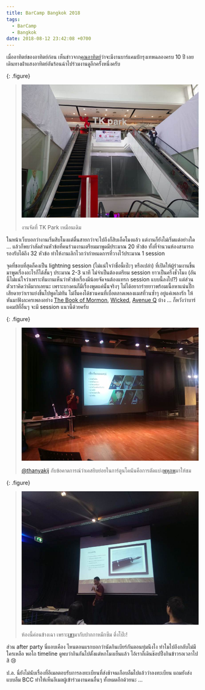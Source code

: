 ```yaml
---
title: BarCamp Bangkok 2018
tags:
  - BarCamp
  - Bangkok
date: 2018-08-12 23:42:08 +0700
---
```


เมื่ออาทิตย์ของอาทิตย์ก่อน เห็นข่าวจาก[คุณอาทิตย์][@bact]ว่าจะมีงานบาร์แคมป์กรุงเทพฉลองครบ 10 ปี เลยเดินทางฝ่าแสงอาทิตย์อันร้อนฉ่าไปร่วมงานดูอีกครั้งหนึ่งครับ

{: .figure}
> ![](/images/event/barcamp-bkk-2018/tk-park.jpg)
>
> งานจัดที่ TK Park เหมือนเดิม

ในหน้าเว็บบอกว่างานเริ่มสิบโมงแต่ตื่นสายกว่าจะไปถึงก็สิบเอ็ดโมงแล้ว แต่งานก็ยังไม่เริ่มแต่อย่างใด ... แล้วก็พบว่าสัดส่วนหัวข้อที่คนร่วมงานเตรียมมาพูดมีประมาณ 20 หัวข้อ ทั้งที่จำนวนห้องสามารถรองรับได้ถึง 32 หัวข้อ ทำให้งานเลิกไวกว่ากำหนดการที่วางไว้ประมาณ 1 session

จุดที่ชอบที่สุดก็คงเป็น lightning session (ไม่แน่ใจว่าชื่อนี้เป๊ะๆ หรือเปล่า) ที่เปิดให้ผู้ร่วมงานขึ้นมาพูดเรื่องอะไรก็ได้สั้นๆ ประมาณ 2-3 นาที ไม่จำเป็นต้องเตรียม session ยาวเป็นครึ่งชั่วโมง (อันนี้ไม่แน่ใจว่าเพราะทีมงานเห็นว่าหัวข้อเรื่องมีน้อยจัดจนต้องแทรก session แบบนี้ลงไป?) แต่ส่วนตัวเราคิดว่าดีมากเลยนะ เพราะบางคนก็มีเรื่องพูดแค่นั้นจริงๆ ไม่ได้อยากร่ายยาวพร้อมเนื้อหาแน่นปึ๊ก เสียดายว่าเราแย่งขึ้นไปพูดไม่ทัน ไม่งั้นคงได้ชวนคนที่เบื่อตลาดเพลงแมสที่วนซ้ำๆ อยู่แค่เพลงรัก ให้หันมาฟังละครเพลงอย่าง [The Book of Mormon][], [Wicked][], [Avenue Q][] บ้าง ... ก็หวังว่าบาร์แคมป์ที่อื่นๆ จะมี session แนวนี้ด้วยครับ

{: .figure}
> ![](/images/event/barcamp-bkk-2018/conan-multiverse.jpg)
>
> [@thanyakij][] กับข้อคาดการณ์ว่าเคสยิบย่อยในการ์ตูนโคนันคือการตัดแบ่ง[พหุภพ][multiverse]มาให้ชม

{: .figure}
> ![](/images/event/barcamp-bkk-2018/fountain-pen.jpg)
>
> ห้องนี้ค่อนข้างเฉา เพราะ[เขา][@nrad6949]มากับปากกาหมึกซึม ตึ่งโป๊ะ!

ส่วน after party นี่แอบเคือง ไหนตอนแรกบอกว่านัดกินเบียร์กันตอนทุ่มนึงไง ทำไมไปถึงกลับไม่มีใครเหลือ พอไถ timeline ดูพบว่ากินกันไปตั้งแต่หกโมงเย็นแล้ว ไอ้เราก็เดินช๊อปปิ้งกินข้าวรอเวลาไปสิ 😢

ป.ล. นี่ยังไม่นับเรื่องที่อีเมลตอบรับการลงทะเบียนที่ส่งช้าจนเกือบลืมไปแล้วว่าลงทะเบียน แถมยังส่งแบบลืม BCC ทำให้เห็นอีเมลผู้เข้าร่วมงานคนอื่นๆ ทั้งหมดอีกด้วยนะ ...


[@bact]: //twitter.com/bact
[@thanyakij]: //twitter.com/thanyakij
[@nrad6949]: //twitter.com/nrad6949

[multiverse]: //en.wikipedia.org/wiki/Multiverse
[The Book of Mormon]: //en.wikipedia.org/wiki/The_Book_of_Mormon_(musical)
[Wicked]: //en.wikipedia.org/wiki/Wicked_(musical)
[Avenue Q]: //en.wikipedia.org/wiki/Avenue_Q
